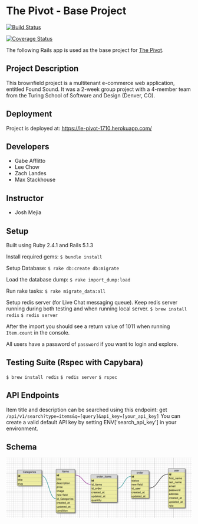 # The Pivot - Base Project
[![Build Status](https://travis-ci.org/Maxscores/le_pivot.svg?branch=master)](https://travis-ci.org/Maxscores/le_pivot)

[![Coverage Status](https://coveralls.io/repos/github/Maxscores/le_pivot/badge.svg?branch=master)](https://coveralls.io/github/Maxscores/le_pivot?branch=master)

The following Rails app is used as the base project for [The Pivot](http://backend.turing.io/module3/projects/the_pivot).

## Project Description

This brownfield project is a multitenant e-commerce web application, entitled Found Sound. It was a 2-week group project with a 4-member team from the Turing School of Software and Design (Denver, CO).

## Deployment

Project is deployed at:
https://le-pivot-1710.herokuapp.com/

## Developers

* Gabe Afflitto
* Lee Chow
* Zach Landes
* Max Stackhouse

## Instructor

* Josh Mejia

## Setup

Built using Ruby 2.4.1 and Rails 5.1.3

Install required gems:
`$ bundle install`

Setup Database:
`$ rake db:create db:migrate`

Load the database dump:
`$ rake import_dump:load`

Run rake tasks:
`$ rake migrate_data:all`

Setup redis server (for Live Chat messaging queue). Keep redis server running during both testing and when running local server.
`$ brew install redis`
`$ redis server`

After the import you should see a return value of 1011 when running `Item.count` in the console.

All users have a password of `password` if you want to login and explore.

## Testing Suite (Rspec with Capybara)
`$ brew install redis`
`$ redis server`
`$ rspec`

## API Endpoints
Item title and description can be searched using this endpoint:
get `/api/v1/search?type=items&q=[query]&api_key=[your_api_key]`
You can create a valid default API key by setting ENV['search_api_key'] in your environment.

## Schema
![Schema](https://raw.githubusercontent.com/maxscores/le_pivot/master/db/schema.png)

